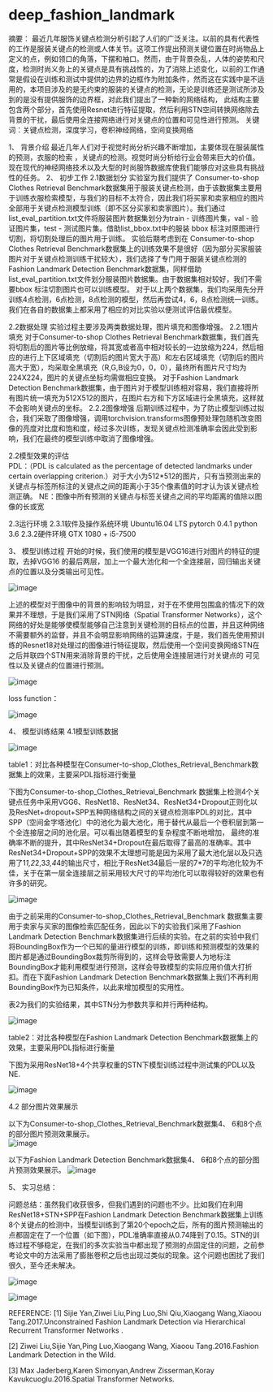 # deep_fashion_landmark
摘要：
最近几年服饰关键点检测分析引起了人们的广泛关注。以前的具有代表性的工作是服装关键点的检测或人体关节。这项工作提出预测关键位置在时尚物品上定义的点，例如领口的角落，下摆和袖口。然而，由于背景杂乱，人体的姿势和尺度，检测时尚义务上的关键点是具有挑战性的，为了消除上述变化，以前的工作通常是假设在训练和测试中提供的边界的边框作为附加条件，然而这在实践中是不适用的，本项目涉及的是无约束的服装的关键点的检测，无论是训练还是测试所涉及到的是没有提供服饰的边界框，对此我们提出了一种新的网络结构， 此结构主要包含两个部分，首先使用Resnet进行特征提取，然后利用STN空间转换网络除去背景的干扰，最后使用全连接网络进行对关键点的位置和可见性进行预测。
关键词：关键点检测，深度学习，卷积神经网络，空间变换网络

1、	背景介绍
最近几年人们对于视觉时尚分析兴趣不断增加，主要体现在服装属性的预测，衣服的检索 ，关键点的检测。视觉时尚分析给行业会带来巨大的价值。现在现代的神经网络技术以及大型的时尚服饰数据库使我们能够应对这些具有挑战性的任务。
2、	 初步工作 
2.1数据划分
      实验室为我们提供了 Consumer-to-shop Clothes Retrieval Benchmark数据集用于服装关键点检测，由于该数据集主要用于训练衣服检索模型，与我们的目标不太符合，因此我们将买家和卖家相应的图片全部用于关键点检测模型训练（即不区分买家和卖家图片）。我们通过list_eval_partition.txt文件将服装图片数据集划分为train - 训练图片集，val - 验证图片集，test - 测试图片集。借助list_bbox.txt中的服装 bbox 标注对原图进行切割，将切割处理后的图片用于训练。
       实验后期考虑到在 Consumer-to-shop Clothes Retrieval Benchmark数据集上的训练效果不是很好（因为部分买家服装图片对于关键点检测训练干扰较大），我们选择了专门用于服装关键点检测的Fashion Landmark Detection Benchmark数据集，同样借助list_eval_partition.txt文件划分服装图片数据集。由于数据集相对较好，我们不需要bbox 标注切割图片也可以训练模型。
       对于以上两个数据集，我们均采用先分开训练4点检测，6点检测，8点检测的模型，然后再尝试4，6，8点检测统一训练。我们在各自的数据集上都采用了相应的对比实验以便测试评估最优模型。
       
 2.2数据处理
 实验过程主要涉及两类数据处理，图片填充和图像增强。
 	2.2.1图片填充
       对于Consumer-to-shop Clothes Retrieval Benchmark数据集，我们首先将切割后的图片等比例放缩，将其宽或者高中相对较长的一边放缩为224，然后相应的进行上下区域填充（切割后的图片宽大于高）和左右区域填充（切割后的图片高大于宽），均采取全黑填充（R,G,B设为0，0，0），最终所有图片尺寸均为224X224，图片的关键点坐标均需做相应变换。
       对于Fashion Landmark Detection Benchmark数据集，由于图片对于模型训练相对容易，我们直接将所有图片统一填充为512X512的图片，在图片右方和下方区域进行全黑填充，这样就不会影响关键点的坐标。
2.2.2图像增强
后期训练过程中，为了防止模型训练过拟合，我们采取了图像增强，调用torchvision.transforms图像预处理包随机改变图像的亮度对比度和饱和度，经过多次训练，发现关键点检测准确率会因此受到影响，我们在最终的模型训练中取消了图像增强。

2.2模型效果的评估	 	
PDL：（PDL is calculated as the percentage of detected landmarks under certain overlapping criterion.）对于大小为512*512的图片，只有当预测出来的关键点与标签所标注的关键点之间的距离小于35个像素值的时才认为该关键点检测正确。
NE：图像中所有预测的关键点与标签关键点之间的平均距离的值除以图像的长或宽

2.3运行环境
2.3.1软件及操作系统环境
Ubuntu16.04 LTS
pytorch 0.4.1
python 3.6
2.3.2硬件环境
GTX 1080 + i5-7500

3、	模型训练过程
开始的时候，我们使用的模型是VGG16进行对图片的特征的提取，去掉VGG16 的最后两层，加上一个最大池化和一个全连接层，回归输出关键点的位置以及分类输出可见性。

![image](https://github.com/SaulZhang/deep_fashion_landmark/blob/master/images/1.png)

上述的模型对于图像中的背景的影响较为明显，对于在不使用包围盒的情况下的效果并不理想，于是我们采用了STN网络（Spatial Transformer Networks），这个网络的好处是能够使模型能够自己注意到关键检测的目标点的位置，并且这种网络不需要额外的监督，并且不会明显影响网络的运算速度，于是，我们首先使用预训练的Resnet18对处理过的图像进行特征提取，然后使用一个空间变换网络STN在之后并联四个STN用来消除背景的干扰，之后使用全连接层进行对关键点的 可见性以及关键点的位置进行预测。

![image](https://github.com/SaulZhang/deep_fashion_landmark/blob/master/images/2.png)

loss function：

![image](https://github.com/SaulZhang/deep_fashion_landmark/blob/master/images/3.png)

4、	模型训练结果
4.1模型训练数据

![image](https://github.com/SaulZhang/deep_fashion_landmark/blob/master/images/4.png)

table1：对比各种模型在Consumer-to-shop_Clothes_Retrieval_Benchmark数据集上的效果，主要采PDL指标进行衡量

下图为Consumer-to-shop_Clothes_Retrieval_Benchmark 数据集上检测4个关键点任务中采用VGG6、ResNet18、ResNet34、ResNet34+Dropout正则化以及ResNet+dropout+SPP五种网络结构之间的关键点检测率PDL的对比，其中SPP（空间金字塔池化）中的池化为最大池化，用于替代从最后一个卷积层到第一个全连接层之间的池化层。可以看出随着模型的复杂程度不断地增加， 最终的准确率不断的提升，其中ResNet34+Dropout在最后取得了最高的准确率。其中ResNet34+Dropout+SPP的效果不太理想可能是因为采用了最大池化层以及只选用了1*1,2*2,3*3,4*4的输出尺寸，相比于ResNet34最后一层的7*7的平均池化较为不佳，关于在第一层全连接层之前采用较大尺寸的平均池化可以取得较好的效果也有许多的研究。

![image](https://github.com/SaulZhang/deep_fashion_landmark/blob/master/images/5.png)

由于之前采用的Consumer-to-shop_Clothes_Retrieval_Benchmark 数据集主要用于卖家与买家的图像检索匹配任务，因此以下的实验我们采用了Fashion Landmark Detection Benchmark数据集进行后续的实验。在之前的实验中我们将BoundingBox作为一个已知的量进行模型的训练，即训练和预测模型的效果的图片都是通过BoundingBox裁剪所得到的，这样会导致需要人为地标注BoundingBox才能利用模型进行预测，这样会导致模型的实际应用价值大打折扣。而在下面Fashion Landmark Detection Benchmark数据集上我们不再利用BoundingBox作为已知条件，以此来增加模型的实用性。

表2为我们的实验结果，其中STN分为参数共享和并行两种结构。

![image](https://github.com/SaulZhang/deep_fashion_landmark/blob/master/images/6.png)

table2：对比各种模型在Fashion Landmark Detection Benchmark数据集上的效果，主要采用PDL指标进行衡量

下图为采用ResNet18+4个共享权重的STN下模型训练过程中测试集的PDL以及NE.

![image](https://github.com/SaulZhang/deep_fashion_landmark/blob/master/images/7.png)

4.2 部分图片效果展示

以下为Consumer-to-shop_Clothes_Retrieval_Benchmark数据集4、 6和8个点的部分图片预测效果展示。   
![image](https://github.com/SaulZhang/deep_fashion_landmark/blob/master/images/8.png)

以下为Fashion Landmark Detection Benchmark数据集4、 6和8个点的部分图片预测效果展示。
![image](https://github.com/SaulZhang/deep_fashion_landmark/blob/master/images/9.png)

5、	实习总结：         

问题总结：虽然我们收获很多，但我们遇到的问题也不少。比如我们在利用ResNet18+STN+SPP在Fashion Landmark Detection Benchmark数据集上训练8个关键点的检测中，当模型训练到了第20个epoch之后，所有的图片预测输出的点都固定在了一个位置（如下图），PDL准确率直接从0.74降到了0.15。STN的训练过程不够稳定，在我们的多次实验当中都出现了预测的点固定住的问题，之前参考论文中的方法采用了膨胀卷积之后也出现过类似的现象。这个问题也困扰了我们很久，至今还未解决。

![image](https://github.com/SaulZhang/deep_fashion_landmark/blob/master/images/10.png)

![image](https://github.com/SaulZhang/deep_fashion_landmark/blob/master/images/11.png)

REFERENCE:
[1] Sijie Yan,Ziwei Liu,Ping Luo,Shi Qiu,Xiaogang Wang,Xiaoou Tang.2017.Unconstrained Fashion Landmark Detection via Hierarchical Recurrent Transformer Networks .

[2] Ziwei Liu,Sijie Yan,Ping Luo,Xiaogang Wang, Xiaoou Tang.2016.Fashion Landmark Detection in the Wild.

[3] Max Jaderberg,Karen Simonyan,Andrew Zisserman,Koray Kavukcuoglu.2016.Spatial Transformer Networks.







